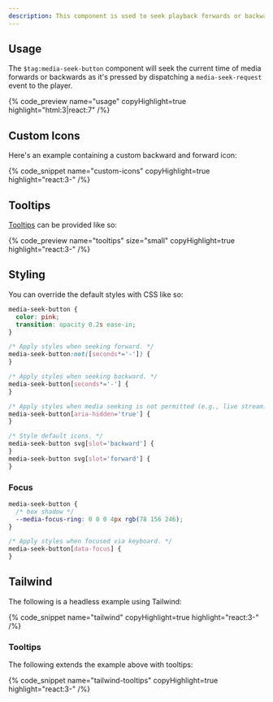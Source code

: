 ```yaml
---
description: This component is used to seek playback forwards or backwards.
---
```


## Usage

The `$tag:media-seek-button` component will seek the current time of media forwards or backwards
as it's pressed by dispatching a `media-seek-request` event to the player.

{% code_preview name="usage" copyHighlight=true highlight="html:3|react:7" /%}

## Custom Icons

Here's an example containing a custom backward and forward icon:

{% code_snippet name="custom-icons" copyHighlight=true highlight="react:3-" /%}

## Tooltips

[Tooltips](https://developer.mozilla.org/en-US/docs/Web/Accessibility/ARIA/Roles/tooltip_role) can
be provided like so:

{% code_preview name="tooltips" size="small" copyHighlight=true highlight="react:3-" /%}

## Styling

You can override the default styles with CSS like so:

```css {% copy=true %}
media-seek-button {
  color: pink;
  transition: opacity 0.2s ease-in;
}

/* Apply styles when seeking forward. */
media-seek-button:not([seconds*='-']) {
}

/* Apply styles when seeking backward. */
media-seek-button[seconds*='-'] {
}

/* Apply styles when media seeking is not permitted (e.g., live stream). */
media-seek-button[aria-hidden='true'] {
}

/* Style default icons. */
media-seek-button svg[slot='backward'] {
}
media-seek-button svg[slot='forward'] {
}
```

### Focus

```css {% copy=true %}
media-seek-button {
  /* box shadow */
  --media-focus-ring: 0 0 0 4px rgb(78 156 246);
}

/* Apply styles when focused via keyboard. */
media-seek-button[data-focus] {
}
```

## Tailwind

The following is a headless example using Tailwind:

{% code_snippet name="tailwind" copyHighlight=true highlight="react:3-" /%}

### Tooltips

The following extends the example above with tooltips:

{% code_snippet name="tailwind-tooltips" copyHighlight=true highlight="react:3-" /%}
